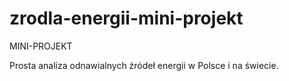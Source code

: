 # zrodla-energii-mini-projekt
MINI-PROJEKT

Prosta analiza odnawialnych źródeł energii w Polsce i na świecie.
